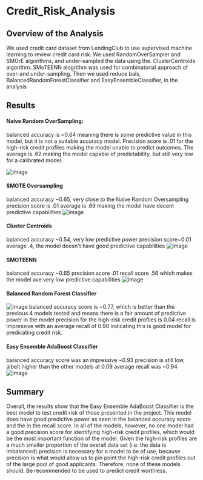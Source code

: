 # Credit_Risk_Analysis

## Overview of the Analysis
We used credit card dataset from LendingClub to use supervised machine learning to review credit card risk. We used RandomOverSampler and SMOrE algorithms, and under-sampled the data using the.  ClusterCentroids algorithm. SMoTEENN alogrithm was used for combinatorial approach of over-and under-sampling. Then we used reduce bais, BalancedRandomForestClassifier and EasyEnsembleClassifier, in the analysis

## Results
#### Naive Random OverSampling: 
balanced accuracy is ~0.64 meaning there is some predictive value in this model, but it is not a suitable accuracy model. Precision score is .01 for the high-risk credit profiles making the model unable to predict outcomes. The average is .62 making the model capable of predictability, but still very low for a calibrated model.

![image](https://user-images.githubusercontent.com/74630767/117556047-d991da80-b032-11eb-8007-b02f945bbc10.png)
#### SMOTE Oversampling
balanced accuracy ~0.65, very close to the Naive Random Oversampling
precision score is .01
average is .69 making the model have decent predictive capabilities
![image](https://user-images.githubusercontent.com/74630767/117556074-05ad5b80-b033-11eb-991a-19292f978445.png)

#### Cluster Centroids
balanced accuracy ~0.54, very low predictive power
precision score~0.01
average .4, the model doesn't have good predictive capabilities
![image](https://user-images.githubusercontent.com/74630767/117556089-2aa1ce80-b033-11eb-80a5-ff50690e53f8.png)

#### SMOTEENN
balanced accuracy ~0.65
precision score .01
recall score .56 which makes the model ave very low predictive capabilities
![image](https://user-images.githubusercontent.com/74630767/117556108-5755e600-b033-11eb-8d1b-636c9a1ae839.png)

#### Balanced Random Forest Classifier

![image](https://user-images.githubusercontent.com/74630767/117556116-76ed0e80-b033-11eb-8d6c-4cfdaca952fb.png)
balanced accuracy score is ~0.77, which is better than the previous 4 models tested and means there is a fair amount of predictive power in the model
precision for the high-risk credit profiles is 0.04
recall is impressive with an average recall of 0.90 indicating this is good model for predicating credit risk.
#### Easy Ensemble AdaBoost Classifier
balanced accuracy score was an impressive ~0.93 
precision is still low, albeit higher than the other models at 0.09
average recall was ~0.94
![image](https://user-images.githubusercontent.com/74630767/117556116-76ed0e80-b033-11eb-8d6c-4cfdaca952fb.png)

## Summary
Overall, the results show that the Easy Ensemble AdaBoost Classifier is the best model to test credit risk of those presented in the project. This model does have good predictive power as seen in the balanced accuracy score and the in the recall score. In all of the models, however, no one model had a good precision score for identifying high-risk credit profiles, which would be the most important function of the model. Given the high-risk profiles are a much smaller proportion of the overall data set (i.e. the data is imbalanced) precision is necessary for a model to be of use, because precision is what would allow us to pin point the high-risk credit profiles out of the large pool of good applicants. Therefore, none of these models should. Be recommended to be used to predict credit worthless.
